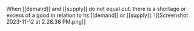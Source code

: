 When [[demand]] and [[supply]] do not equal out, there is a shortage or excess of a good in relation to its [[demand]] or [[supply]]. ![[Screenshot 2023-11-12 at 2.28.36 PM.png]]